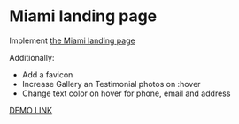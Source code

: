 # Miami landing page
Implement [the Miami landing page](https://www.figma.com/file/nHz8bflIwJaWP3P99vKTH5/miami_home_new?node-id=16033%3A3)


Additionally:
- Add a favicon
- Increase Gallery an Testimonial photos on :hover
- Change text color on hover for phone, email and address



[DEMO LINK](https://DY-js.github.io/layout_miami/)



